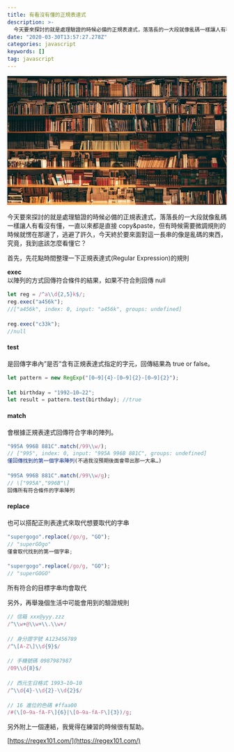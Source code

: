 ```yaml
---
title: 有看沒有懂的正規表達式
description: >-
  今天要來探討的就是處理驗證的時候必備的正規表達式，落落長的一大段就像亂碼一樣讓人有看沒有懂，一直以來都是直接copy&paste，但有時候需要微調規則的時候就愣在那邊了，逃避了許久，今天終於要來面對這一長串的像是亂碼的東西，究竟，我到底該怎麼看懂它？
date: "2020-03-30T13:57:27.278Z"
categories: javascript
keywords: []
tag: javascript
---
```


![](/img/1__H2ZxGrI__8XZHoS5Df40i1Q.jpeg)

今天要來探討的就是處理驗證的時候必備的正規表達式，落落長的一大段就像亂碼一樣讓人有看沒有懂，一直以來都是直接 copy&paste，但有時候需要微調規則的時候就愣在那邊了，逃避了許久，今天終於要來面對這一長串的像是亂碼的東西，究竟，我到底該怎麼看懂它？

首先，先花點時間整理一下正規表達式(Regular Expression)的規則

**exec**  
以陣列的方式回傳符合條件的結果，如果不符合則回傳 null

```javascript
let reg = /^a\\d{2,5}k$/;
reg.exec("a456k");
//["a456k", index: 0, input: "a456k", groups: undefined]

reg.exec("c33k");
//null
```

#### test

是回傳字串內”是否”含有正規表達式指定的字元，回傳結果為 true or false。

```javascript
let pattern = new RegExp("[0–9]{4}-[0–9]{2}-[0–9]{2}");

let birthday = "1992–10–22";
let result = pattern.test(birthday); //true
```

#### match

會根據正規表達式回傳符合字串的陣列。

```javascript
"995A 996B 881C".match(/99\\w/);
// ["995", index: 0, input: "995A 996B 881C", groups: undefined]
僅回傳找到的第一個字串陣列(不過我沒預期後面會帶出那一大串…)

"995A 996B 881C".match(/99\\w/g);
// \["995A","996B"\]
回傳所有符合條件的字串陣列
```

#### replace

也可以搭配正則表達式來取代想要取代的字串

```javascript
"supergogo".replace(/go/g, "GO");
// "superGOgo"
僅會取代找到的第一個字串;

"supergogo".replace(/go/g, "GO");
// "superGOGO"
```

所有符合的目標字串均會取代

另外，再舉幾個生活中可能會用到的驗證規則

```javascript
// 信箱 xxx@yyy.zzz
/^\\w+@\\w+\\.\\w+/

// 身分證字號 A123456789
/^\[A-Z\]\\d{9}$/

// 手機號碼 0987987987
/09\\d{8}$/

// 西元生日格式 1993–10–10
/^\\d{4}-\\d{2}-\\d{2}$/

// 16 進位的色碼 #ffaa00
/#(\[0–9a-fA-F\]{6}|\[0–9a-fA-F\]{3})/g;
```

另外附上一個連結，我覺得在練習的時候很有幫助。

[https://regex101.com/](https://regex101.com/)
